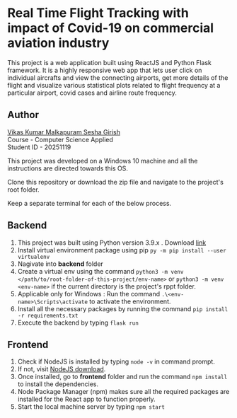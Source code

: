 # Real Time Flight Tracking with impact of Covid-19 on commercial aviation industry

This project is a web application built using ReactJS and Python Flask framework. It is a highly responsive web app that lets user click on individual aircrafts and view the connecting airports, get more details of the flight and visualize various statistical plots related to flight frequency at a particular airport, covid cases and airline route frequency.

## Author

[Vikas Kumar Malkapuram Sesha Girish](https://gitlab.cs.nuim.ie/p210042/) <br />
Course - Computer Science Applied <br />
Student ID - 20251119

This project was developed on a Windows 10 machine and all the instructions are directed towards this OS.

Clone this repository or download the zip file and navigate to the project's root folder.

Keep a separate terminal for each of the below process.

## Backend

1. This project was built using Python version 3.9.x . Download [link](https://www.python.org/downloads/release/python-3910/) 
2. Install virtual environment package using pip `py -m pip install --user virtualenv`
3. Nagivate into **backend** folder
4. Create a virtual env using the command `python3 -m venv </path/to/root-folder-of-this-project/env-name>` or `python3 -m venv <env-name>` if the current directory is the project's rppt folder.
5. Applicable only for Windows : Run the command `.\<env-name>\Scripts\activate` to activate the environment.
6. Install all the necessary packages by running the command `pip install -r requirements.txt`
7. Execute the backend by typing `flask run`


## Frontend

1. Check if NodeJS is installed by typing `node -v` in command prompt.
2. If not, visit [NodeJS download](https://nodejs.org/en/download/).
3. Once installed, go to **frontend** folder and run the command `npm install` to install the dependencies.
4. Node Package Manager (npm) makes sure all the required packages are installed for the React app to function properly.
5. Start the local machine server by typing `npm start`